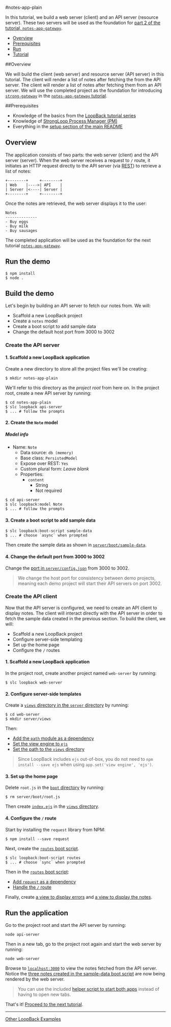 #notes-app-plain

In this tutorial, we build a web server (client) and an API server (resource
server). These two servers will be used as the foundation for [part 2 of the
tutorial, `notes-app-gateway`](../notes-app-gateway).

- [Overview](#overview)
- [Prerequisites](#prerequisites)
- [Run](#run)
- [Tutorial](#tutorial)

##Overview

We will build the client (web server) and resource server (API server) in this
tutorial. The client will render a list of notes after fetching the from the API
server.
The client will render a list of notes after fetching them from an API server. We will use the
completed project as the foundation for introducing [`strong-gateway`](https://github.com/strongloop/strong-gateway)
in the [`notes-app-gateway` tutorial](notes-app-gateway).

##Prerequisites

- Knowledge of the basics from the [LoopBack tutorial series](https://github.com/strongloop/loopback-example#tutorial-series)
- Knowledge of [StrongLoop Process Manager (PM)](http://docs.strongloop.com/display/SLC/Using+Process+Manager)
- Everything in the [setup section of the main README](https://github.com/strongloop/strong-gateway-demo#setup)

## Overview

The application consists of two parts: the web server (client) and the API
server (server). When the web server receives a request to `/` route, it
initiates an HTTP request directly to the API server (via [REST](http://en.wikipedia.org/wiki/Representational_state_transfer))
to retrieve a list of notes:

```
+--------+     +--------+
| Web    |---->| API    |
| Server |<----| Server |
+--------+     +--------+
```

Once the notes are retrieved, the web server displays it to the user:

```
Notes
--------------
- Buy eggs
- Buy milk
- Buy sausages
```

The completed application will be used as the foundation for the next tutorial
[`notes-app-gateway`](../notes-app-gateway).

## Run the demo

```
$ npm install
$ node .
```

## Build the demo

Let's begin by building an API server to fetch our notes from. We will:

- Scaffold a new LoopBack project
- Create a `notes` model
- Create a boot script to add sample data
- Change the default host port from 3000 to 3002

### Create the API server

#### 1. Scaffold a new LoopBack application

Create a new directory to store all the project files we'll be creating:

```
$ mkdir notes-app-plain
```

We'll refer to this directory as the *project root* from here on. In the
project root, create a new API server by running:

```
$ cd notes-app-plain
$ slc loopback api-server
$ ... # follow the prompts
```

#### 2. Create the `Note` model

##### Model info

- Name: `Note`
  - Data source: `db (memory)`
  - Base class: `PersistedModel`
  - Expose over REST: `Yes`
  - Custom plural form: *Leave blank*
  - Properties:
    - `content`
      - String
      - Not required

```
$ cd api-server
$ slc loopback:model Note
$ ... # follow the prompts
```

#### 3. Create a boot script to add sample data

```
$ slc loopback:boot-script sample-data
$ ... # choose `async` when prompted
```

Then create the sample data as shown in [`server/boot/sample-data`](api-server/server/boot/sample-data.js#L2-L16).

#### 4. Change the default port from 3000 to 3002

Change the [port in `server/config.json`](api-server/server/config.json#L4)
from 3000 to 3002.

> We change the host port for consistency between demo projects, meaning each
> demo project will start their API servers on port 3002.

### Create the API client

Now that the API server is configured, we need to create an API client to
display notes. The client will interact directly with the API server in order to
fetch the sample data created in the previous section. To build the client, we
will:

- Scaffold a new LoopBack project
- Configure server-side templating
- Set up the home page
- Configure the `/` routes

#### 1. Scaffold a new LoopBack application

In the project root, create another project named `web-server` by running:

```
$ slc loopback web-server
```

#### 2. Configure server-side templates

Create a [`views` directory in the `server` directory](web-server/server/views)
by running:

```
$ cd web-server
$ mkdir server/views
```

Then:

- [Add the `path` module as a dependency](web-server/server/server.js#L3)
- [Set the view engine to `ejs`](web-server/server/server.js#L6)
- [Set the path to the `views` directory](web-server/server/server.js#L7)

> Since LoopBack includes `ejs` out-of-box, you do not need to `npm install
> --save ejs` when using `app.set('view engine', 'ejs')`.

#### 3. Set up the home page

Delete `root.js` in the [`boot` directory](web-server/server/boot) by running:

```
$ rm server/boot/root.js
```

Then create [`index.ejs`](web-server/server/views/index.ejs) in the [`views`
directory](web-server/server/views).

#### 4. Configure the `/` route

Start by installing the `request` library from NPM:

```
$ npm install --save request
```

Next, create the [`routes` boot script](web-server/server/boot/routes.js).

```
$ slc loopback:boot-script routes
$ ... # choose `sync` when prompted
```

Then in the [`routes` boot script](web-server/server/boot/routes.js):

- [Add `request` as a dependency](web-server/server/boot/routes.js#L1)
- [Handle the `/` route](web-server/server/boot/routes.js#L4-L18)

Finally, create [a view to display errors](web-server/server/views/error.ejs)
and [a view to display the notes](web-server/server/views/notes.ejs).

## Run the application

Go to the project root and start the API server by running:

```
node api-server
```

Then in a new tab, go to the project root again and start the web server by
running:

```
node web-server
```

Browse to [`localhost:3000`](http://localhost:3000) to view the notes fetched
from the API server. Notice the [three notes created in the sample-data boot
script](api-server/server/boot/sample-data.js#L6-L8) are now being rendered by
the web server.

> You can use the included [helper script to start both apps](server.js)
> instead of having to open new tabs.

That's it! [Proceed to the next tutorial](../notes-app-gateway).

---

[Other LoopBack Examples](https://github.com/strongloop/loopback-example)
